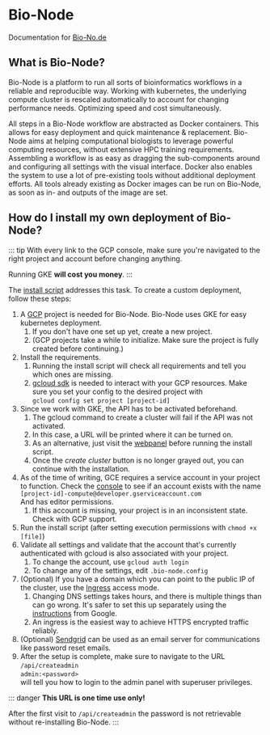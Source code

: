 # Bio-Node

Documentation for [Bio-No.de](https://bio-no.de)

## What is Bio-Node?

Bio-Node is a platform to run all sorts of bioinformatics workflows in a reliable and reproducible way. Working with kubernetes, the underlying compute cluster is rescaled automatically to account for changing performance needs. Optimizing speed and cost simultaneously.

All steps in a Bio-Node workflow are abstracted as Docker containers. This allows for easy deployment and quick maintenance & replacement.
Bio-Node aims at helping computational biologists to leverage powerful computing resources, without extensive HPC training requirements. Assembling a workflow is as easy as dragging the sub-components around and configuring all settings with the visual interface.
Docker also enables the system to use a lot of pre-existing tools without additional deployment efforts. All tools already existing as Docker images can be run on Bio-Node, as soon as in- and outputs of the image are set.

## How do I install my own deployment of Bio-Node?

::: tip
With every link to the GCP console, make sure you're navigated to the right project and account before changing anything.

Running GKE **will cost you money**.
:::

The [install script][1] addresses this task. To create a custom deployment, follow these steps:

1. A [GCP][2] project is needed for Bio-Node. Bio-Node uses GKE for easy kubernetes deployment.
    1. If you don't have one set up yet, create a new project.
    1. (GCP projects take a while to initialize. Make sure the project is fully created before continuing.)
1. Install the requirements.
    1. Running the install script will check all requirements and tell you which ones are missing.
    1. [gcloud sdk][3] is needed to interact with your GCP resources. Make sure you set your config to the desired project with  
       `gcloud config set project [project-id]`
1. Since we work with GKE, the API has to be activated beforehand.
    1. The gcloud command to create a cluster will fail if the API was not activated.
    1. In this case, a URL will be printed where it can be turned on.
    1. As an alternative, just visit the [webpanel][4] before running the install script.
    1. Once the _create cluster_ button is no longer grayed out, you can continue with the installation.
1. As of the time of writing, GCE requires a service account in your project to function. Check the [console][5] to see if an account exists with the name  
   `[project-id]-compute@developer.gserviceaccount.com`  
   And has editor permissions.
    1. If this account is missing, your project is in an inconsistent state. Check with GCP support.
1. Run the install script (after setting execution permissions with `chmod +x [file]`)
1. Validate all settings and validate that the account that's currently authenticated with gcloud is also associated with your project.
    1. To change the account, use `gcloud auth login`
    1. To change any of the settings, edit `.bio-node.config`
1. (Optional) If you have a domain which you can point to the public IP of the cluster, use the [Ingress][6] access mode.
    1. Changing DNS settings takes hours, and there is multiple things than can go wrong. It's safer to set this up separately using the [instructions][7] from Google.
    1. An ingress is the easiest way to achieve HTTPS encrypted traffic reliably.
1. (Optional) [Sendgrid][8] can be used as an email server for communications like password reset emails.
1. After the setup is complete, make sure to navigate to the URL `/api/createadmin`  
   `admin:<password>`  
    will tell you how to login to the admin panel with superuser privileges.

::: danger
**This URL is one time use only!**

After the first visit to `/api/createadmin` the password is not retrievable without re-installing Bio-Node.
:::

[1]: https://github.com/bromberglab/bio-node-webserver/blob/master/create-deployment.sh
[2]: https://console.cloud.google.com/
[3]: https://cloud.google.com/sdk/gcloud
[4]: https://console.cloud.google.com/kubernetes/
[5]: https://console.cloud.google.com/iam-admin/serviceaccounts
[6]: https://cloud.google.com/kubernetes-engine/docs/concepts/ingress
[7]: https://cloud.google.com/kubernetes-engine/docs/how-to/managed-certs
[8]: https://sendgrid.com/
